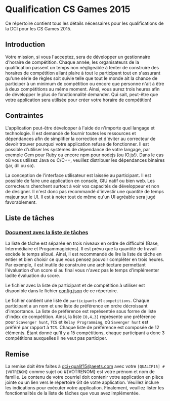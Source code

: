 # Qualification CS Games 2015

Ce répertoire contient tous les détails nécessaires pour les qualifications de
la DCI pour les CS Games 2015.

## Introduction

Votre mission, si vous l'acceptez, sera de développer un gestionnaire d'horaire
de compétition. Chaque année, les organisateurs de la qualification passent un temps
non négligeable à tenter de construire des horaires de compétition allant plaire
à tout le participant tout en s'assurant qu'une série de règles soit suivie telle que
tout le monde ait la chance de participer à un minimum de compétition ou encore que
personne n'ait à être à deux compétitions au même moment. Ainsi, vous aurez
trois heures afin de développer le plus de fonctionnalité demander. Qui sait,
peut-être que votre application sera utilisée pour créer votre horaire de
compétition!

## Contraintes

L'application peut-être développer à l'aide de n'importe quel langage et
technologie. Il est demandé de fournir toutes les ressources et dépendances
afin de simplifier la correction et d'éviter au correcteur de devoir trouver
pourquoi votre application refuse de fonctionner. Il est possible d'utiliser
les systèmes de dépendance de votre langage, par exemple Gem pour Ruby ou
encore npm pour nodejs (ou IO.js!). Dans le cas où vous utilisez Java ou C/C++,
veuillez distribuer les dépendances binaires (jar, dll ou so).

La conception de l'interface utilisateur est laissée au participant. Il est
possible de faire une application en console, GIU natif ou bien web. Les
correcteurs cherchent surtout à voir vos capacités de développeur et non de
designer. Il n'est donc pas recommandé d'investir une quantité de temps
majeur sur le UI. Il est à noter tout de même qu'un UI agréable sera jugé
favorablement.

## Liste de tâches

### [Document avec la liste de tâches](https://docs.google.com/spreadsheets/d/1BhsLXHFDRD98nxk1CNq4UHS2OKcykadmUC0MQu_z58k/edit?usp=sharing)

La liste de tâche est séparée en trois niveaux en ordre de difficulté (Base,
Intermédiaire et Progammagiciens). Il est prévu que la quantité de travail
excède le temps alloué. Ainsi, il est recommandé de lire la liste de tâche
en entier et bien choisir ce que vous pensez pouvoir compléter en trois
heures. Par exemple, il est inutile de construire une architecture permettant
l'évaluation d'un score si au final vous n'avez pas le temps d'implémenter
ladite évaluation du score.

Le fichier avec la liste de participant et de compétition à utiliser est
disponible dans le fichier [config.json](https://github.com/dciets/qualif_csgames_2015/blob/master/config.json) de ce répertoire.

Le fichier contient une liste de `participants` et `competitions`. Chaque participant
a un nom et une liste de préférence en ordre décroissant d'importance. La liste
de préférence est représentée sous forme de liste d'index de compétition. Ainsi,
la liste `[0,4,3]` représente une préférence pour `Scavenger hunt`, `TCS` et `Relay Programming`,
où `Savenger hunt` est préféré par rapport à `TCS`. Chaque liste de préférence est composée de
12 éléments. Étant donné qu'il y a 15 compétitions, chaque participant a donc 3 compétitions
auxquelles il ne veut pas participer.

## Remise

La remise doit être faites à [dci+qualif15@aeets.com](mailto:dci+qualif15@aeets.com) avec votre
`[QUALIF15] #{VOTRENOM}` comme sujet où #{VOTRENOM} est votre prénom et nom
de famille. Le contenu de votre courriel doit contenir votre application en pièce
jointe ou un lien vers le répertoire Git de votre application. Veuillez inclure
les indications pour exécuter votre application. Finalement, veuillez lister
les fonctionnalités de la liste de tâches que vous avez implémentée.

